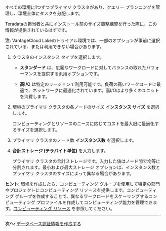 すべての環境に1つずつプライマリ クラスタがあり、クエリー プランニングを管理し、環境全体にタスクを分配します。

Teradataの担当者と共にインストール前のサイズ調整練習を行った際に、この情報が提供されているはずです。

**注:** VantageCloud Lakeのトライアル環境では、一部のオプションが事前に選択されている、または利用できない場合があります。

1.  クラスタのインスタンス タイプを選択します。

    -   **スタンダード** は、広範なワークロードに対してバランスの取れたパフォーマンスを提供する汎用オプションです。

    -   **高I/O** は特定のリージョンで利用可能です。負荷の高いワークロードに最適で、ネットワークに最適化されています。高I/Oはより多くのユニットを消費します。

2.  環境のプライマリ クラスタの各ノードのサイズ **インスタンス サイズ** を選択します。

    コンピューティングとリソースのニーズに応じてコストを最大限に最適化するサイズを選択します。

3.  プライマリ クラスタのノード数 **インスタンス数** を選択します。

4.  **合計ストレージ (テラバイト単位)** を入力します。

    プライマリ クラスタの合計ストレージです。入力した値はノード間で均等に分割されます。最小および最大ストレージ オプションは、インスタンス数とプライマリ クラスタのサイズによって異なる場合があります。

**ヒント:** 環境を作成したら、コンピューティング グループを使用して特定の部門やプロジェクトにコンピューティング リソースを提供します。コンピューティング グループを作成することで、異なるワークロードをスケーリングするコンピューティング プロファイルを作成してコンピューティング能力を管理できます。[コンピューティング リソース](nmr1658424425362.md) を参照してください。

------------------------------------------------------------------------

**次へ:** [データベース認証情報を作成する](czl1721069081260.md)
